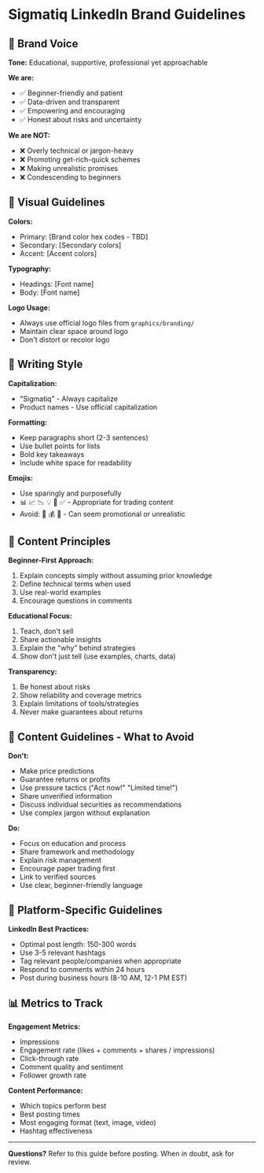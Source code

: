 # Sigmatiq LinkedIn Brand Guidelines

## 🎨 Brand Voice

**Tone:** Educational, supportive, professional yet approachable

**We are:**
- ✅ Beginner-friendly and patient
- ✅ Data-driven and transparent
- ✅ Empowering and encouraging
- ✅ Honest about risks and uncertainty

**We are NOT:**
- ❌ Overly technical or jargon-heavy
- ❌ Promoting get-rich-quick schemes
- ❌ Making unrealistic promises
- ❌ Condescending to beginners

## 📐 Visual Guidelines

**Colors:**
- Primary: [Brand color hex codes - TBD]
- Secondary: [Secondary colors]
- Accent: [Accent colors]

**Typography:**
- Headings: [Font name]
- Body: [Font name]

**Logo Usage:**
- Always use official logo files from `graphics/branding/`
- Maintain clear space around logo
- Don't distort or recolor logo

## 📝 Writing Style

**Capitalization:**
- "Sigmatiq" - Always capitalize
- Product names - Use official capitalization

**Formatting:**
- Keep paragraphs short (2-3 sentences)
- Use bullet points for lists
- Bold key takeaways
- Include white space for readability

**Emojis:**
- Use sparingly and purposefully
- 📊 📈 📉 💡 🎯 ✅ - Appropriate for trading content
- Avoid: 🤑 💰 🚀 - Can seem promotional or unrealistic

## 🎯 Content Principles

**Beginner-First Approach:**
1. Explain concepts simply without assuming prior knowledge
2. Define technical terms when used
3. Use real-world examples
4. Encourage questions in comments

**Educational Focus:**
1. Teach, don't sell
2. Share actionable insights
3. Explain the "why" behind strategies
4. Show don't just tell (use examples, charts, data)

**Transparency:**
1. Be honest about risks
2. Show reliability and coverage metrics
3. Explain limitations of tools/strategies
4. Never make guarantees about returns

## 🚫 Content Guidelines - What to Avoid

**Don't:**
- Make price predictions
- Guarantee returns or profits
- Use pressure tactics ("Act now!" "Limited time!")
- Share unverified information
- Discuss individual securities as recommendations
- Use complex jargon without explanation

**Do:**
- Focus on education and process
- Share framework and methodology
- Explain risk management
- Encourage paper trading first
- Link to verified sources
- Use clear, beginner-friendly language

## 📱 Platform-Specific Guidelines

**LinkedIn Best Practices:**
- Optimal post length: 150-300 words
- Use 3-5 relevant hashtags
- Tag relevant people/companies when appropriate
- Respond to comments within 24 hours
- Post during business hours (8-10 AM, 12-1 PM EST)

## 📊 Metrics to Track

**Engagement Metrics:**
- Impressions
- Engagement rate (likes + comments + shares / impressions)
- Click-through rate
- Comment quality and sentiment
- Follower growth rate

**Content Performance:**
- Which topics perform best
- Best posting times
- Most engaging format (text, image, video)
- Hashtag effectiveness

---

**Questions?** Refer to this guide before posting. When in doubt, ask for review.
